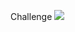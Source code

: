 Challenge
<a href='http://ec2-52-14-99-208.us-east-2.compute.amazonaws.com:8080/job/connect_github_to_jenkins_challenge/'><img src='http://52.14.99.208:8080/buildStatus/icon?job=connect_github_to_jenkins_challenge'></a>
